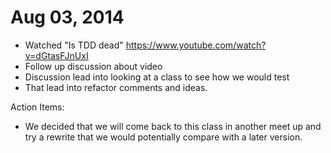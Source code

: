 Aug 03, 2014
==============

* Watched "Is TDD dead" https://www.youtube.com/watch?v=dGtasFJnUxI
* Follow up discussion about video
* Discussion lead into looking at a class to see how we would test
* That lead into refactor comments and ideas.

Action Items:
* We decided that we will come back to this class in another meet up and try a rewrite that we would potentially compare with a later version.

